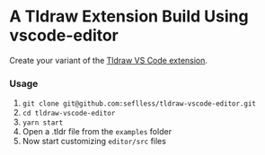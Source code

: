 # A Tldraw Extension Build Using vscode-editor
Create your variant of the [Tldraw VS Code extension](https://marketplace.visualstudio.com/items?itemName=tldraw-org.tldraw-vscode).

### Usage

 1. `git clone git@github.com:seflless/tldraw-vscode-editor.git`
 2. `cd tldraw-vscode-editor`
 3. `yarn start`
 4. Open a .tldr file from the `examples` folder
 5. Now start customizing `editor/src` files
